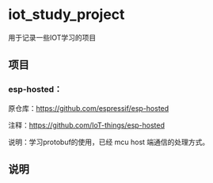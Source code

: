 # iot_study_project

用于记录一些IOT学习的项目

## 项目

### esp-hosted：

原仓库：https://github.com/espressif/esp-hosted

注释：https://github.com/IoT-things/esp-hosted

说明：学习protobuf的使用，已经 mcu host 端通信的处理方式。

## 说明